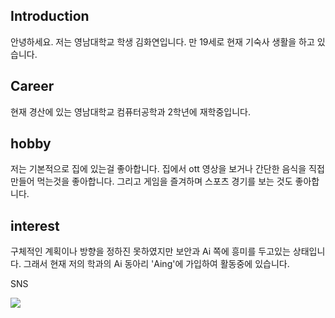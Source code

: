 ## Introduction
안녕하세요.
저는 영남대학교 학생 김화연입니다. 만 19세로 현재 기숙사 생활을 하고 있습니다.

## Career
현재 경산에 있는 영남대학교 컴퓨터공학과 2학년에 재학중입니다.

## hobby
저는 기본적으로 집에 있는걸 좋아합니다.
집에서 ott 영상을 보거나 간단한 음식을 직접 만들어 먹는것을 좋아합니다. 그리고 게임을 즐겨하며 스포츠 경기를 보는 것도 좋아합니다.

## interest
구체적인 계획이나 방향을 정하진 못하였지만 보안과 Ai 쪽에 흥미를 두고있는 상태입니다.
그래서 현재 저의 학과의 Ai 동아리 'Aing'에 가입하여 활동중에 있습니다.
<!--
**kimhwayeon/kimhwayeon** is a ✨ _special_ ✨ repository because its `README.md` (this file) appears on your GitHub profile.

Here are some ideas to get you started:

- 🔭 I’m currently working on ...
- 🌱 I’m currently learning ...
- 👯 I’m looking to collaborate on ...
- 🤔 I’m looking for help with ...
- 💬 Ask me about ...
- 📫 How to reach me: ...
- 😄 Pronouns: ...
- ⚡ Fun fact: ...
-->
SNS

<a href="https://www.instagram.com/hwayeon_hada/" target="_blank"><img src="https://img.shields.io/badge/instagram-E4405F?style=flat-square&logo=instagram&logoColor=white"/></a>
